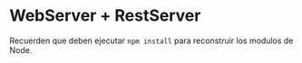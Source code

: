 # WebServer + RestServer

Recuerden que deben ejecutar ```npm install``` para reconstruir los modulos de Node.
